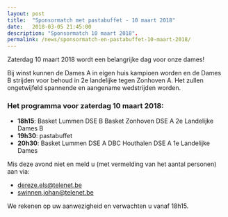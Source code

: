 ```yaml
---
layout: post
title:  "Sponsormatch met pastabuffet - 10 maart 2018"
date:   2018-03-05 21:45:00
description: "Sponsormatch 10 maart 2018".
permalink: /news/sponsormatch-en-pastabuffet-10-maart-2018/
---
```


Zaterdag 10 maart 2018 wordt een belangrijke dag voor onze dames!

Bij winst kunnen de Dames A in eigen huis kampioen worden en de Dames B strijden voor behoud in 2e landelijke tegen Zonhoven A.
Het zullen ongetwijfeld spannende en aangename wedstrijden worden.

### Het programma voor zaterdag 10 maart 2018:

- **18h15**: Basket Lummen DSE B	Basket Zonhoven DSE A	2e Landelijke Dames B
- **19h30**: pastabuffet	
- **20h30**: Basket Lummen DSE A	DBC Houthalen DSE A	1e Landelijke Dames	

Mis deze avond niet en meld u (met vermelding van het aantal personen) aan via:
- [dereze.els@telenet.be](mailto://dereze.els@telenet.be)
- [swinnen.johan@telenet.be](mailto://swinnen.johan@telenet.be)

We rekenen op uw aanwezigheid en verwachten u vanaf 18h15.
